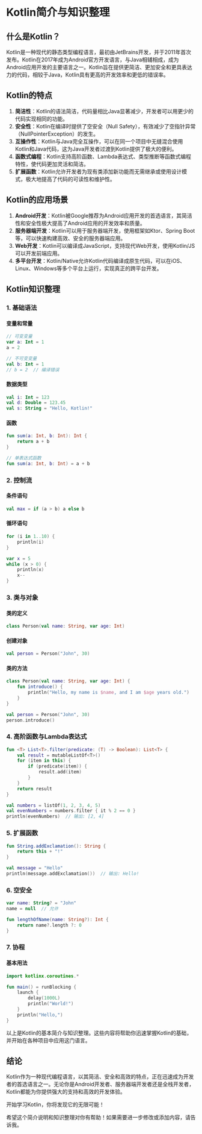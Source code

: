 
# Kotlin简介与知识整理

## 什么是Kotlin？

Kotlin是一种现代的静态类型编程语言，最初由JetBrains开发，并于2011年首次发布。Kotlin在2017年成为Android官方开发语言，与Java相辅相成，成为Android应用开发的主要语言之一。Kotlin旨在提供更简洁、更加安全和更具表达力的代码，相较于Java，Kotlin具有更高的开发效率和更低的错误率。

## Kotlin的特点

1. **简洁性**：Kotlin的语法简洁，代码量相比Java显著减少，开发者可以用更少的代码实现相同的功能。
2. **安全性**：Kotlin在编译时提供了空安全（Null Safety），有效减少了空指针异常（NullPointerException）的发生。
3. **互操作性**：Kotlin与Java完全互操作，可以在同一个项目中无缝混合使用Kotlin和Java代码，这为Java开发者过渡到Kotlin提供了极大的便利。
4. **函数式编程**：Kotlin支持高阶函数、Lambda表达式、类型推断等函数式编程特性，使代码更加灵活和简洁。
5. **扩展函数**：Kotlin允许开发者为现有类添加新功能而无需继承或使用设计模式，极大地提高了代码的可读性和维护性。

## Kotlin的应用场景

1. **Android开发**：Kotlin被Google推荐为Android应用开发的首选语言，其简洁性和安全性极大提高了Android应用的开发效率和质量。
2. **服务器端开发**：Kotlin可以用于服务器端开发，使用框架如Ktor、Spring Boot等，可以快速构建高效、安全的服务器端应用。
3. **Web开发**：Kotlin可以编译成JavaScript，支持现代Web开发，使用Kotlin/JS可以开发前端应用。
4. **多平台开发**：Kotlin/Native允许Kotlin代码编译成原生代码，可以在iOS、Linux、Windows等多个平台上运行，实现真正的跨平台开发。

## Kotlin知识整理

### 1. 基础语法

#### 变量和常量

```kotlin
// 可变变量
var a: Int = 1
a = 2

// 不可变变量
val b: Int = 1
// b = 2  // 编译错误
```

#### 数据类型

```kotlin
val i: Int = 123
val d: Double = 123.45
val s: String = "Hello, Kotlin!"
```

#### 函数

```kotlin
fun sum(a: Int, b: Int): Int {
    return a + b
}

// 单表达式函数
fun sum(a: Int, b: Int) = a + b
```

### 2. 控制流

#### 条件语句

```kotlin
val max = if (a > b) a else b
```

#### 循环语句

```kotlin
for (i in 1..10) {
    println(i)
}

var x = 5
while (x > 0) {
    println(x)
    x--
}
```

### 3. 类与对象

#### 类的定义

```kotlin
class Person(val name: String, var age: Int)
```

#### 创建对象

```kotlin
val person = Person("John", 30)
```

#### 类的方法

```kotlin
class Person(val name: String, var age: Int) {
    fun introduce() {
        println("Hello, my name is $name, and I am $age years old.")
    }
}

val person = Person("John", 30)
person.introduce()
```

### 4. 高阶函数与Lambda表达式

```kotlin
fun <T> List<T>.filter(predicate: (T) -> Boolean): List<T> {
    val result = mutableListOf<T>()
    for (item in this) {
        if (predicate(item)) {
            result.add(item)
        }
    }
    return result
}

val numbers = listOf(1, 2, 3, 4, 5)
val evenNumbers = numbers.filter { it % 2 == 0 }
println(evenNumbers)  // 输出: [2, 4]
```

### 5. 扩展函数

```kotlin
fun String.addExclamation(): String {
    return this + "!"
}

val message = "Hello"
println(message.addExclamation())  // 输出: Hello!
```

### 6. 空安全

```kotlin
var name: String? = "John"
name = null  // 允许

fun lengthOfName(name: String?): Int {
    return name?.length ?: 0
}
```

### 7. 协程

#### 基本用法

```kotlin
import kotlinx.coroutines.*

fun main() = runBlocking {
    launch {
        delay(1000L)
        println("World!")
    }
    println("Hello,")
}
```

以上是Kotlin的基本简介与知识整理。这些内容将帮助你迅速掌握Kotlin的基础，并开始在各种项目中应用这门语言。

## 结论

Kotlin作为一种现代编程语言，以其简洁、安全和高效的特点，正在迅速成为开发者的首选语言之一。无论你是Android开发者、服务器端开发者还是全栈开发者，Kotlin都能为你提供强大的支持和高效的开发体验。

开始学习Kotlin，你将发现它的无限可能！

希望这个简介说明和知识整理对你有帮助！如果需要进一步修改或添加内容，请告诉我。
